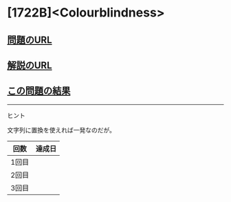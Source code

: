 # \[1722B\]\<Colourblindness\>

## [問題のURL](https://codeforces.com/problemset/problem/1722/B)

## [解説のURL](https://codeforces.com/blog/entry/106478)

## [この問題の結果](https://codeforces.com/contest/1722/status/B)

---

ヒント

文字列に置換を使えれば一発なのだが。


| 回数 | 達成日 |
| --- | ----- |
| 1回目 |  |
| 2回目 |  |
| 3回目 |  |